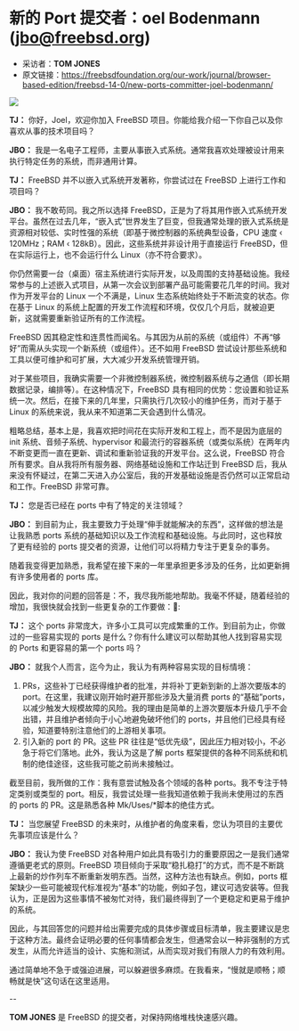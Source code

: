 # 新的 Port 提交者：oel Bodenmann (jbo@freebsd.org)

- 采访者：**TOM JONES**
- 原文链接：<https://freebsdfoundation.org/our-work/journal/browser-based-edition/freebsd-14-0/new-ports-committer-joel-bodenmann/>


![](https://freebsdfoundation.org/wp-content/uploads/2024/01/Bodenmann.jpg)

 **TJ：** 你好，Joel，欢迎你加入 FreeBSD 项目。你能给我介绍一下你自己以及你喜欢从事的技术项目吗？

 **JBO：** 我是一名电子工程师，主要从事嵌入式系统。通常我喜欢处理被设计用来执行特定任务的系统，而非通用计算。

 **TJ：** FreeBSD 并不以嵌入式系统开发著称，你尝试过在 FreeBSD 上进行工作和项目吗？

 **JBO：** 我不敢苟同。我之所以选择 FreeBSD，正是为了将其用作嵌入式系统开发平台。虽然在过去几年，“嵌入式”世界发生了巨变，但我通常处理的嵌入式系统是资源相对较低、实时性强的系统（即基于微控制器的系统典型设备，CPU 速度 ‹ 120MHz；RAM ‹ 128kB）。因此，这些系统并非设计用于直接运行 FreeBSD，但在实际运行上，也不会运行什么 Linux（亦不符合要求）。

你仍然需要一台（桌面）宿主系统进行实际开发，以及周围的支持基础设施。我经常参与的上述嵌入式项目，从第一次会议到部署产品可能需要花几年的时间。我对作为开发平台的 Linux 一个不满是，Linux 生态系统始终处于不断流变的状态。你在基于 Linux 的系统上配置的开发工作流程和环境，仅仅几个月后，就被迫更新，这就需要重新验证所有的工作流程。

FreeBSD 因其稳定性和连贯性而闻名。与其因为从前的系统（或组件）不再“够好”而需从头实现一个新系统（或组件）。还不如用 FreeBSD 尝试设计那些系统和工具以便可维护和可扩展，大大减少开发系统管理开销。

对于某些项目，我确实需要一个非微控制器系统，微控制器系统与之通信（即长期数据记录，编排等）。在这种情况下，FreeBSD 具有相同的优势：您设置和验证系统一次。然后，在接下来的几年里，只需执行几次较小的维护任务，而对于基于 Linux 的系统来说，我从来不知道第二天会遇到什么情况。

粗略总结，基本上是，我喜欢把时间花在实际开发和工程上，而不是因为底层的 init 系统、音频子系统、hypervisor 和最流行的容器系统（或类似系统）在两年内不断变更而一直在更新、调试和重新验证我的开发平台。这么说，FreeBSD 符合所有要求。自从我将所有服务器、网络基础设施和工作站迁到 FreeBSD 后，我从来没有怀疑过，在第二天进入办公室后，我的开发基础设施是否仍然可以正常启动和工作。FreeBSD 非常可靠。

 **TJ：** 您是否已经在 ports 中有了特定的关注领域？

 **JBO：** 到目前为止，我主要致力于处理“伸手就能解决的东西”，这样做的想法是让我熟悉 ports 系统的基础知识以及工作流程和基础设施。与此同时，这也释放了更有经验的 ports 提交者的资源，让他们可以将精力专注于更复杂的事务。

随着我变得更加熟悉，我希望在接下来的一年里承担更多涉及的任务，比如更新拥有许多使用者的 ports 库。

因此，我对你的问题的回答是：不，我尽我所能地帮助。我毫不怀疑，随着经验的增加，我很快就会找到一些更复杂的工作要做：🙂:

 **TJ：** 这个 ports 非常庞大，许多小工具可以完成繁重的工作。到目前为止，你做过的一些容易实现的 ports 是什么？你有什么建议可以帮助其他人找到容易实现的 Ports 和更容易的第一个 ports 吗？

 **JBO：** 就我个人而言，迄今为止，我认为有两种容易实现的目标情境：

1. PRs，这些补丁已经获得维护者的批准，并将补丁更新到新的上游次要版本的 port。在这里，我建议刚开始时避开那些涉及大量消费 ports 的“基础”ports，以减少触发大规模故障的风险。我的理由是简单的上游次要版本升级几乎不会出错，并且维护者倾向于小心地避免破坏他们的 ports，并且他们已经具有经验，知道要特别注意他们的上游相关事项。
2. 引入新的 port 的 PR。这些 PR 往往是“低优先级”，因此压力相对较小，不必急于将它们落地。此外，我认为这是了解 ports 框架提供的各种不同系统和机制的绝佳途径，这些我可能之前尚未接触过。

截至目前，我所做的工作：我有意尝试触及各个领域的各种 ports。我不专注于特定类别或类型的 port。相反，我尝试处理一些我知道依赖于我尚未使用过的东西的 ports 的 PR。这是熟悉各种 Mk/Uses/\*脚本的绝佳方式。

 **TJ：** 当您展望 FreeBSD 的未来时，从维护者的角度来看，您认为项目的主要优先事项应该是什么？

 **JBO：** 我认为使 FreeBSD 对各种用户如此具有吸引力的重要原因之一是我们通常遵循更老式的原则。FreeBSD 项目倾向于采取“稳扎稳打”的方式，而不是不断跳上最新的炒作列车不断重新发明东西。当然，这种方法也有缺点。例如，ports 框架缺少一些可能被现代标准视为“基本”的功能，例如子包，建议可选安装等。但我认为，正是因为这些事情不被匆忙对待，我们最终得到了一个更稳定和更易于维护的系统。

因此，与其回答您的问题并给出需要完成的具体步骤或目标清单，我主要建议是忠于这种方法。最终会证明必要的任何事情都会发生，但通常会以一种非强制的方式发生，从而允许适当的设计、实施和测试，从而实现对我们有限人力的有效利用。

通过简单地不急于或强迫进展，可以躲避很多麻烦。在我看来，“慢就是顺畅；顺畅就是快”这句话在这里适用。

--

 **TOM JONES** 是 FreeBSD 的提交者，对保持网络堆栈快速感兴趣。

